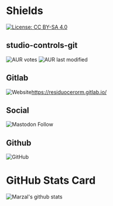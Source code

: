 <!--
**Marzal/Marzal** is a ✨ _special_ ✨ repository because its `README.md` (this file) appears on your GitHub profile.-->

# Shields
[![License: CC BY-SA 4.0](https://licensebuttons.net/l/by-sa/4.0/80x15.png)](https://creativecommons.org/licenses/by-sa/4.0/)
## studio-controls-git
![AUR votes](https://img.shields.io/aur/votes/studio-controls-git)
![AUR last modified](https://img.shields.io/aur/last-modified/studio-controls-git)
## Gitlab
![Website](https://img.shields.io/website?url=https%3A%2F%2Fresiduocerorm.gitlab.io)https://residuocerorm.gitlab.io/
<!-- ![W3C Validation](https://img.shields.io/w3c-validation/html?targetUrl=https%3A%2F%2Fresiduocerorm.gitlab.io%2F) -->
## Social
![Mastodon Follow](https://img.shields.io/mastodon/follow/926901?style=social)
## Github
![GitHub](https://img.shields.io/github/license/marzal/marzal)
<!--
![GitHub followers](https://img.shields.io/github/followers/marzal?style=social)
![GitHub User's stars](https://img.shields.io/github/stars/marzal?affiliations=OWNER%2CCOLLABORATOR%2CORGANIZATION_MEMBER&style=social)
-->
# GitHub Stats Card
![Marzal's github stats](https://github-readme-stats.vercel.app/api?username=marzal&count_private=true&show_icons=true&include_all_commits=true&theme=vue-dark)
<!--
## Top Languages Card
[![Top Langs](https://github-readme-stats.vercel.app/api/top-langs/?username=marzal&layout=compact)](https://github.com/anuraghazra/github-readme-stats)
-->
<!--
## Repo Cards
![Customized Card](https://github-readme-stats.vercel.app/api/pin?username=marzal&repo=awesome-telegram&title_color=fff&icon_color=f9f9f9&text_color=9f9f9f&bg_color=151515)
-->

